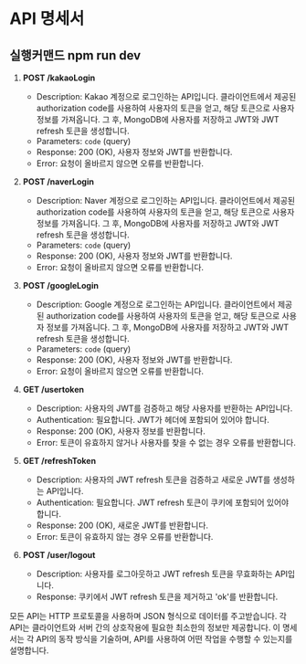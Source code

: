 # API 명세서

## 실행커맨드 npm run dev

1. **POST /kakaoLogin**
   - Description: Kakao 계정으로 로그인하는 API입니다. 클라이언트에서 제공된 authorization code를 사용하여 사용자의 토큰을 얻고, 해당 토큰으로 사용자 정보를 가져옵니다. 그 후, MongoDB에 사용자를 저장하고 JWT와 JWT refresh 토큰을 생성합니다.
   - Parameters: `code` (query)
   - Response: 200 (OK), 사용자 정보와 JWT를 반환합니다. 
   - Error: 요청이 올바르지 않으면 오류를 반환합니다.

2. **POST /naverLogin**
   - Description: Naver 계정으로 로그인하는 API입니다. 클라이언트에서 제공된 authorization code를 사용하여 사용자의 토큰을 얻고, 해당 토큰으로 사용자 정보를 가져옵니다. 그 후, MongoDB에 사용자를 저장하고 JWT와 JWT refresh 토큰을 생성합니다.
   - Parameters: `code` (query)
   - Response: 200 (OK), 사용자 정보와 JWT를 반환합니다. 
   - Error: 요청이 올바르지 않으면 오류를 반환합니다.

3. **POST /googleLogin**
   - Description: Google 계정으로 로그인하는 API입니다. 클라이언트에서 제공된 authorization code를 사용하여 사용자의 토큰을 얻고, 해당 토큰으로 사용자 정보를 가져옵니다. 그 후, MongoDB에 사용자를 저장하고 JWT와 JWT refresh 토큰을 생성합니다.
   - Parameters: `code` (query)
   - Response: 200 (OK), 사용자 정보와 JWT를 반환합니다. 
   - Error: 요청이 올바르지 않으면 오류를 반환합니다.

4. **GET /usertoken**
   - Description: 사용자의 JWT를 검증하고 해당 사용자를 반환하는 API입니다.
   - Authentication: 필요합니다. JWT가 헤더에 포함되어 있어야 합니다.
   - Response: 200 (OK), 사용자 정보를 반환합니다.
   - Error: 토큰이 유효하지 않거나 사용자를 찾을 수 없는 경우 오류를 반환합니다.

5. **GET /refreshToken**
   - Description: 사용자의 JWT refresh 토큰을 검증하고 새로운 JWT를 생성하는 API입니다.
   - Authentication: 필요합니다. JWT refresh 토큰이 쿠키에 포함되어 있어야 합니다.
   - Response: 200 (OK), 새로운 JWT를 반환합니다.
   - Error: 토큰이 유효하지 않는 경우 오류를 반환합니다.

6. **POST /user/logout**
   - Description: 사용자를 로그아웃하고 JWT refresh 토큰을 무효화하는 API입니다.
   - Response: 쿠키에서 JWT refresh 토큰을 제거하고 'ok'를 반환합니다.

모든 API는 HTTP 프로토콜을 사용하며 JSON 형식으로 데이터를 주고받습니다. 
각 API는 클라이언트와 서버 간의 상호작용에 필요한 최소한의 정보만 제공합니다. 
이 명세서는 각 API의 동작 방식을 기술하며, API를 사용하여 어떤 작업을 수행할 수 있는지를 설명합니다.

